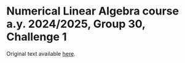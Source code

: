 # Numerical Linear Algebra course a.y. 2024/2025, Group 30, Challenge 1

Original text available [here](https://webeep.polimi.it/pluginfile.php/1296577/mod_resource/content/1/Challenge1_description.pdf).
